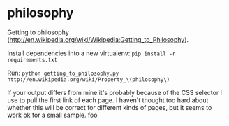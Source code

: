 philosophy
==========

Getting to philosophy (http://en.wikipedia.org/wiki/Wikipedia:Getting_to_Philosophy).

Install dependencies into a new virtualenv:
`pip install -r requirements.txt`

Run:
`python getting_to_philosophy.py http://en.wikipedia.org/wiki/Property_\(philosophy\)`

If your output differs from mine it's probably because of the CSS selector I use to pull the first link of each page. I haven't thought too hard about whether this will be correct for different kinds of pages, but it seems to work ok for a small sample. 
foo
